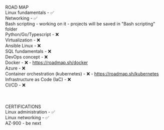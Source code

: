 ROAD MAP<br>
Linux fundamentals - :white_check_mark:<br>
Networking - :white_check_mark:<br>
Bash scripting - working on it - projects will be saved in "Bash scripting" folder <br>
Python/Go/Typescript - :x:<br>
Virtualization - :x:<br>
Ansible Linux - :x:<br>
SQL fundamentals - :x:<br>
DevOps concept - :x:<br>
Docker - :x: - https://roadmap.sh/docker<br>
Azure - :x:<br>
Container orchestration (kubernetes) - :x: - https://roadmap.sh/kubernetes<br>
Infrastructure as Code (IaC) - :x:<br>
CI/CD - :x:<br>
<br>
<br>
<br>
CERTIFICATIONS<br>
Linux administration - :white_check_mark:<br>
Linux networking - :white_check_mark:<br>
AZ-900 - be next<br>

